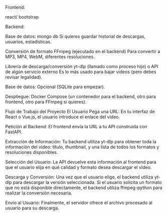 Frontend:

react/ bootstrap

Backend:

Base de datos:
mongo db Si quieres guardar historial de descargas, usuarios, estadísticas.

Conversión de formato
FFmpeg (ejecutado en el backend)
Para convertir a MP3, MP4, WebM, diferentes resoluciones.

Librería de descarga/conversión
yt-dlp (llamado como proceso hijo) o API de algún servicio externo
Es lo más usado para bajar videos (pero debes revisar legalidad).



Base de datos: Opcional (SQLite para empezar).

Despliegue: Docker Compose (un contenedor para el backend, otro para frontend, otro para FFmpeg si quieres).



Flujo de Trabajo del Proyecto
El Usuario Pega una URL: En tu interfaz de React o Vue.js, el usuario introduce el enlace del video.

Petición al Backend: El frontend envía la URL a tu API construida con FastAPI.

Extracción de Información: Tu backend utiliza yt-dlp para obtener toda la información del video: título, thumbnail, y una lista de todos los formatos y resoluciones disponibles.

Selección del Usuario: La API devuelve esta información al frontend para que el usuario elija en qué calidad y formato desea descargar el video.

Descarga y Conversión: Una vez que el usuario elige, el backend utiliza yt-dlp para descargar la versión seleccionada. Si el usuario solicita un formato que no está disponible directamente, el backend utiliza ffmpeg-python para realizar la conversión necesaria.

Envío al Usuario: Finalmente, el servidor ofrece el archivo procesado al usuario para su descarga.